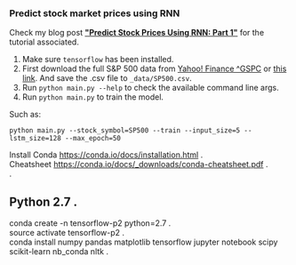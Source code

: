 ### Predict stock market prices using RNN

Check my blog post **["Predict Stock Prices Using RNN: Part 1"](https://lilianweng.github.io/lil-log/2017/07/08/predict-stock-prices-using-RNN.html)** for the tutorial associated.

1. Make sure `tensorflow` has been installed.
2. First download the full S&P 500 data from [Yahoo! Finance ^GSPC](https://finance.yahoo.com/quote/%5EGSPC?p=^GSPC) or [this link](https://query1.finance.yahoo.com/v7/finance/download/%5EGSPC?period1=-630950400&period2=1499756400&interval=1d&events=history&crumb=E5vf6Xp7xTo). And save the .csv file to `_data/SP500.csv`.
3. Run `python main.py --help` to check the available command line args.
4. Run `python main.py` to train the model.

Such as:
```
python main.py --stock_symbol=SP500 --train --input_size=5 --lstm_size=128 --max_epoch=50
```


Install Conda https://conda.io/docs/installation.html .   
Cheatsheet https://conda.io/docs/_downloads/conda-cheatsheet.pdf .   
 .   
## Python 2.7 .   
conda create -n tensorflow-p2 python=2.7 .   
source activate tensorflow-p2 .   
conda install numpy pandas matplotlib tensorflow jupyter notebook scipy scikit-learn nb_conda  nltk .   
